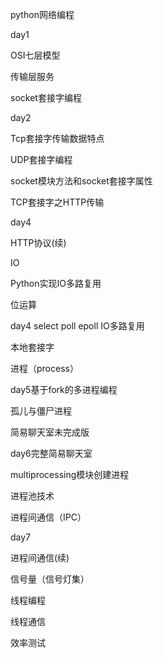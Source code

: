 python网络编程

day1

OSI七层模型

传输层服务

socket套接字编程

day2

Tcp套接字传输数据特点

UDP套接字编程

socket模块方法和socket套接字属性

TCP套接字之HTTP传输

day4

HTTP协议(续)

IO

Python实现IO多路复用

位运算



day4
select poll epoll IO多路复用



本地套接字




进程（process）




day5基于fork的多进程编程



孤儿与僵尸进程



简易聊天室未完成版


day6完整简易聊天室


multiprocessing模块创建进程

进程池技术

进程间通信（IPC）

day7

进程间通信(续)

信号量（信号灯集）

线程编程

线程通信

效率测试



